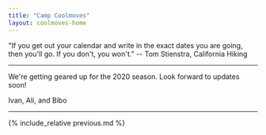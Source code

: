 ```yaml
---
title: "Camp Coolmoves"
layout: coolmoves-home
---
```


"If you get out your calendar and write in the exact dates you are going, then you'll go. If you don't, you won't." -- Tom Stienstra, California Hiking

***

We're getting geared up for the 2020 season. Look forward to updates soon!

Ivan, Ali, and Bibo

***

{% include_relative previous.md %}